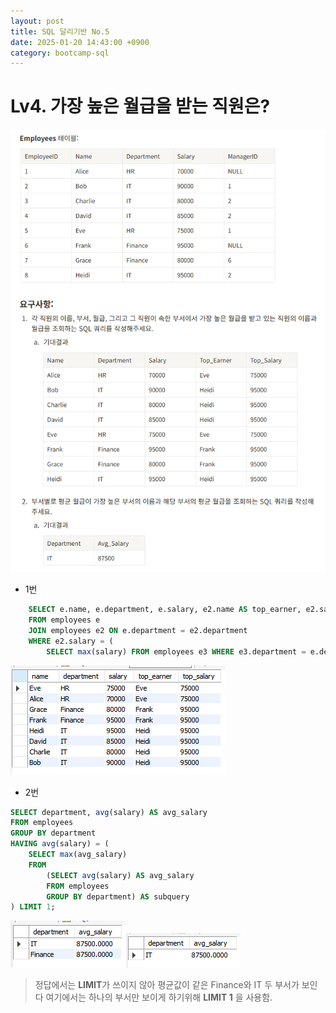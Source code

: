 ```yaml
---
layout: post
title: SQL 달리기반 No.5
date: 2025-01-20 14:43:00 +0900
category: bootcamp-sql
---
```


# Lv4. 가장 높은 월급을 받는 직원은?

![run5-1](/public/img/sql-run/run5-1.png)

- 1번

```sql
    SELECT e.name, e.department, e.salary, e2.name AS top_earner, e2.salary AS top_salary
    FROM employees e
    JOIN employees e2 ON e.department = e2.department
    WHERE e2.salary = (
        SELECT max(salary) FROM employees e3 WHERE e3.department = e.department);
```
![run5-2](/public/img/sql-run/run5-2.png)

- 2번

```sql
SELECT department, avg(salary) AS avg_salary
FROM employees
GROUP BY department
HAVING avg(salary) = (
	SELECT max(avg_salary)
    FROM 
		(SELECT avg(salary) AS avg_salary
        FROM employees
        GROUP BY department) AS subquery
) LIMIT 1;
```
![run5-3](/public/img/sql-run/run5-3.png)![run5-4](/public/img/sql-run/run5-4.png)
![]()
> 정답에서는 **LIMIT**가 쓰이지 않아 평균값이 같은 Finance와 IT 두 부서가 보인다
여기에서는 하나의 부서만 보이게 하기위해 **LIMIT 1** 을 사용함.

